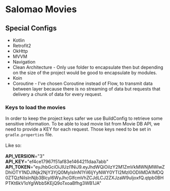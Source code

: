 # Salomao Movies

## Special Configs ##
  - Kotlin
  - Retrofit2
  - OkHttp  
  - MVVM <br>
  - Navigation <br>
  - Clean Architecture - Only use folder to encapsulate then but depending on the size of the project would be good to encapsulate by modules.
  - Koin
  - Coroutine - I've chosen Coroutine instead of Flow, to transmit data between layer because there is no streaming of data but requests that delivery a chunk of data for every request.


### Keys to load the movies ###
In order to keep the project keys safer we use BuildConfig to retrieve some sensitive information.
To be able to load movie list from Movie DB API, we need to provide a KEY for each request. Those keys need to be set in `gradle.properties` file.<br><br>
Like so:<br><br>
**API_VERSION**="3"<br>
**API_KEY**="ef4ce17967f51af83e1464211daa7abb"<br>
**API_TOKEN**="eyJhbGciOiJIUzI1NiJ9.eyJhdWQiOiIzY2M1ZmVkMWNjMWIwZDhiOTY1NDJlNjk2NjY3YjQ0MyIsInN1YiI6IjYyNWY0YTI2MzI0ODliMDA1MDQ0ZTQzNiIsInNjb3BlcyI6WyJhcGlfcmVhZCJdLCJ2ZXJzaW9uIjoxfQ.qtpb0BHPTKt6kV1oYglWbb5KEjQ9oTxoaBfhg3WB1JA"<br>
